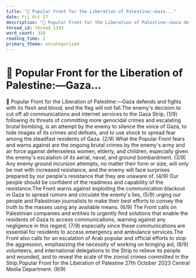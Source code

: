 ```yaml
---
title: "🔴 Popular Front for the Liberation of Palestine:—Gaza..."
date: Fri Oct 27
description: "🔴 Popular Front for the Liberation of Palestine:—Gaza defends and fights with its flesh and blood, and the flag will not fall."
thread_id: thread_1193
word_count: 318
reading_time: 2
primary_theme: uncategorized
---
```


# 🔴 Popular Front for the Liberation of Palestine:—Gaza...

🔴 Popular Front for the Liberation of Palestine:—Gaza defends and fights with its flesh and blood, and the flag will not fall.The enemy's decision to cut off all communications and internet services to the Gaza Strip, (1/9) following its threats of committing more genocidal crimes and escalating brutal bombing, is an attempt by the enemy to silence the voice of Gaza, to hide images of its crimes and defeats, and to use shock to spread fear among the steadfast residents of Gaza. (2/9) What the Popular Front fears and warns against are the ongoing brutal crimes by the enemy's army and air force against defenseless women, elderly, and children, especially given the enemy's escalation of its aerial, naval, and ground bombardment. (3/9) Any enemy ground incursion attempts, no matter their form or size, will only be met with increased resistance, and the enemy will face surprises prepared by our people's resistance that they are unaware of. (4/9) Our people should be confident of the readiness and capability of the resistance.The Front warns against exploiting the communication blackout in Gaza to spread rumors and circulate the enemy's lies, (5/9) urging our people and Palestinian journalists to make their best efforts to convey the truth to the masses using any available means. (6/9) The Front calls on Palestinian companies and entities to urgently find solutions that enable the residents of Gaza to access communications, warning against any negligence in this regard, (7/9) especially since these communications are essential for residents to access emergency and ambulance services.The Front also calls for an escalation of Arab popular and official efforts to stop the aggression, emphasizing the necessity of working on bringing aid, (8/9) volunteers, and international delegations to the Strip to relieve its people and wounded, and to reveal the scale of the zionist crimes committed in the Strip.Popular Front for the Liberation of Palestine 27th October 2023 Central Media Department. (9/9)